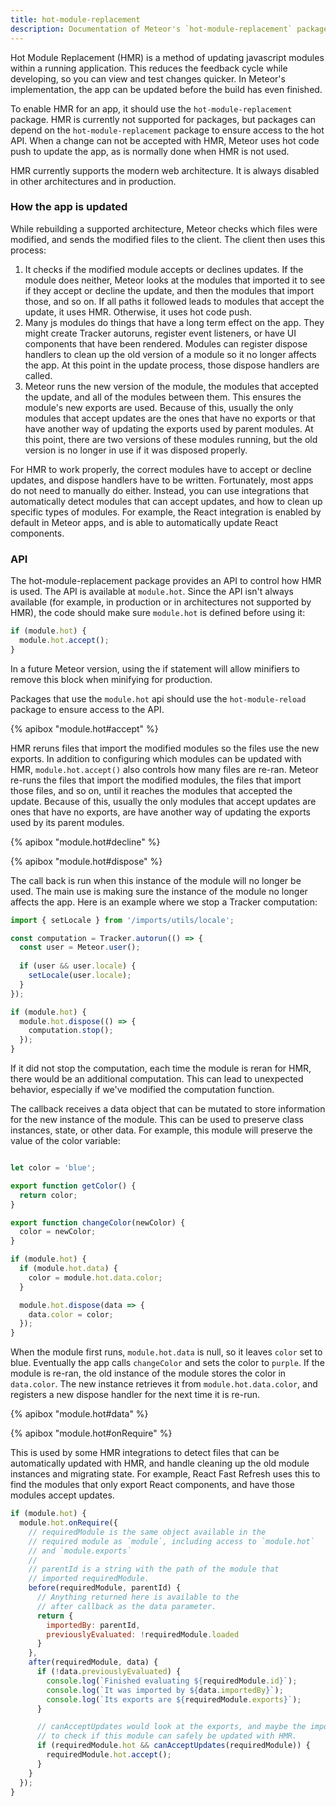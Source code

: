 ```yaml
---
title: hot-module-replacement
description: Documentation of Meteor's `hot-module-replacement` package.
---
```


Hot Module Replacement (HMR) is a method of updating javascript modules within a running application. This reduces the feedback cycle while developing, so you can view and test changes quicker. In Meteor's implementation, the app can be updated before the build has even finished.

To enable HMR for an app, it should use the `hot-module-replacement` package. HMR is currently not supported for packages, but packages can depend on the `hot-module-replacement` package to ensure access to the hot API. When a change can not be accepted with HMR, Meteor uses hot code push to update the app, as is normally done when HMR is not used.

HMR currently supports the modern web architecture. It is always disabled in other architectures and in production.

### How the app is updated

While rebuilding a supported architecture, Meteor checks which files were modified, and sends the modified files to the client. The client then uses this process:

1. It checks if the modified module accepts or declines updates. If the module does neither, Meteor looks at the modules that imported it to see if they accept or decline the update, and then the modules that import those, and so on. If all paths it followed leads to modules that accept the update, it uses HMR. Otherwise, it uses hot code push.
2. Many js modules do things that have a long term effect on the app. They might create Tracker autoruns, register event listeners, or have UI components that have been rendered. Modules can register dispose handlers to clean up the old version of a module so it no longer affects the app. At this point in the update process, those dispose handlers are called.
3. Meteor runs the new version of the module, the modules that accepted the update, and all of the modules between them. This ensures the module's new exports are used. Because of this, usually the only modules that accept updates are the ones that have no exports or that have another way of updating the exports used by parent modules. At this point, there are two versions of these modules running, but the old version is no longer in use if it was disposed properly.

For HMR to work properly, the correct modules have to accept or decline updates, and dispose handlers have to be written. Fortunately, most apps do not need to manually do either. Instead, you can use integrations that automatically detect modules that can accept updates, and how to clean up specific types of modules. For example, the React integration is enabled by default in Meteor apps, and is able to automatically update React components.

### API

The hot-module-replacement package provides an API to control how HMR is used. The API is available at `module.hot`. Since the API isn't always available (for example, in production or in architectures not supported by HMR), the code should make sure `module.hot` is defined before using it:

```js
if (module.hot) {
  module.hot.accept();
}
```

In a future Meteor version, using the if statement will allow minifiers to remove this block when minifying for production.

Packages that use the `module.hot` api should use the `hot-module-reload` package to ensure access to the API.

{% apibox "module.hot#accept" %}

HMR reruns files that import the modified modules so the files use the new exports. In addition to configuring which modules can be updated with HMR, `module.hot.accept()` also controls how many files are re-ran. Meteor re-runs the files that import the modified modules, the files that import those files, and so on, until it reaches the modules that accepted the update. Because of this, usually the only modules that accept updates are ones that have no exports, are have another way of updating the exports used by its parent modules.

{% apibox "module.hot#decline" %}

{% apibox "module.hot#dispose" %}

The call back is run when this instance of the module will no longer be used. The main use is making sure the instance of the module no longer affects the app. Here is an example where we stop a Tracker computation:

```js
import { setLocale } from '/imports/utils/locale';

const computation = Tracker.autorun(() => {
  const user = Meteor.user();
  
  if (user && user.locale) {
    setLocale(user.locale);
  }
});

if (module.hot) {
  module.hot.dispose(() => {
    computation.stop();
  });
}
```

If it did not stop the computation, each time the module is reran for HMR, there would be an additional computation. This can lead to unexpected behavior, especially if we've modified the computation function.

The callback receives a data object that can be mutated to store information for the new instance of the module. This can be used to preserve class instances, state, or other data. For example, this module will preserve the value of the color variable:

```js

let color = 'blue';

export function getColor() {
  return color;
}

export function changeColor(newColor) {
  color = newColor;
}

if (module.hot) {
  if (module.hot.data) {
    color = module.hot.data.color;
  }

  module.hot.dispose(data => {
    data.color = color;
  });
}
```

When the module first runs, `module.hot.data` is null, so it leaves `color` set to blue. Eventually the app calls `changeColor` and sets the color to `purple`. If the module is re-ran, the old instance of the module stores the color in `data.color`. The new instance retrieves it from `module.hot.data.color`, and registers a new dispose handler for the next time it is re-run.

{% apibox "module.hot#data" %}

{% apibox "module.hot#onRequire" %}

This is used by some HMR integrations to detect files that can be automatically updated with HMR, and handle cleaning up the old module instances and migrating state.
For example, React Fast Refresh uses this to find the modules that only export React components, and have those modules accept updates.

```js
if (module.hot) {
  module.hot.onRequire({
    // requiredModule is the same object available in the
    // required module as `module`, including access to `module.hot`
    // and `module.exports`
    // 
    // parentId is a string with the path of the module that
    // imported requiredModule. 
    before(requiredModule, parentId) {
      // Anything returned here is available to the
      // after callback as the data parameter.
      return {
        importedBy: parentId,
        previouslyEvaluated: !requiredModule.loaded
      }
    },
    after(requiredModule, data) {
      if (!data.previouslyEvaluated) {
        console.log(`Finished evaluating ${requiredModule.id}`);
        console.log(`It was imported by ${data.importedBy}`);
        console.log(`Its exports are ${requiredModule.exports}`);
      }

      // canAcceptUpdates would look at the exports, and maybe the imports
      // to check if this module can safely be updated with HMR.
      if (requiredModule.hot && canAcceptUpdates(requiredModule)) {
        requiredModule.hot.accept();
      }
    }
  });
}
```
